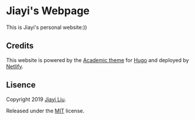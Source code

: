 # Jiayi's Webpage  

This is Jiayi's personal website:))

## Credits  
This website is powered by the [Academic theme](https://themes.gohugo.io//theme/academic/) for [Hugo](https://themes.gohugo.io) and deployed by [Netlify](https://www.netlify.com).

## Lisence

Copyright 2019 [Jiayi Liu](https://jiayiliu.me).  

Released under the [MIT](https://github.com/jiayiliujiayi/jiayiliu.me/blob/master/LICENSE.md) license.  


